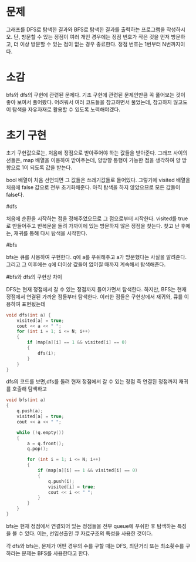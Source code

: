 # 문제

그래프를 DFS로 탐색한 결과와 BFS로 탐색한 결과를 출력하는 프로그램을 작성하시오. 단, 방문할 수 있는 정점이 여러 개인 경우에는 정점 번호가 작은 것을 먼저 방문하고, 더 이상 방문할 수 있는 점이 없는 경우 종료한다. 정점 번호는 1번부터 N번까지이다.

# 소감

bfs와 dfs의 구현에 관련된 문제다. 기초 구현에 관련된 문제인만큼 꼭 풀어보는 것이 좋아 보여서 풀어봤다. 어려워서 여러 코드들을 참고하면서 풀었는데, 참고하지 않고도 이 탐색을 자유자재로 활용할 수 있도록 노력해야겠다.

# 초기 구현

초기 구현값으로는, 처음에 정점으로 받아주어야 하는 값들을 받아준다. 그래프 사이의 선들은, map 배열을 이용하여 받아주는데, 양방향 통행이 가능한 점을 생각하여 양 방향으로 1이 되도록 값을 받는다.

bool 배열이 처음 선언되면 그 값들은 쓰레기값들로 들어있다. 그렇기에 visited 배열을 처음에 false 값으로 전부 초기화해준다. 아직 탐색을 하지 않았으므로 모든 값들이 false다.

#dfs

처음에 순환을 시작하는 점을 정해주었으므로 그 점으로부터 시작한다.
visited를 true로 만들어주고 반복문을 돌려 가까이에 있는 방문하지 않은 정점을 찾는다. 찾고 난 후에는, 재귀를 통해 다시 탐색을 시작한다.

#bfs

bfs는 큐를 사용하여 구현한다. q에 a를 푸쉬해주고 a가 방문했다는 사실을 알려준다. 그리고 그 이후에는 q에 더이상 값들이 없어질 때까지 계속해서 탐색해준다.

#bfs와 dfs의 구현상 차이

DFS는 현재 정점에서 갈 수 있는 정점까지 들어가면서 탐색한다. 하지만, BFS는 현재 정점에서 연결된 가까운 점들부터 탐색한다.
이러한 점들은 구현상에서 재귀와, 큐를 이용하여 표현됬는데
```cpp
void dfs(int a) {
	visited[a] = true;
	cout << a << " ";
	for (int i = 1; i <= N; i++)
	{
		if (map[a][i] == 1 && visited[i] == 0)
		{
			dfs(i);
		}
	}
}
```

dfs의 코드를 보면,dfs를 돌려 현재 정점에서 갈 수 있는 정점 즉 연결된 정점까지 재귀를 호출해 탐색하고
```cpp
void bfs(int a)
{
	q.push(a);
	visited[a] = true;
	cout << a << " ";

	while (!q.empty())
	{
		a = q.front();
		q.pop();

		for (int i = 1; i <= N; i++)
		{
			if (map[a][i] == 1 && visited[i] == 0)
			{
				q.push(i);
				visited[i] = true;
				cout << i << " ";
			}
		}
	}
}
```
bfs는 현재 정점에서 연결되어 있는 정점들을 전부 queue에 푸쉬한 후 탐색하는 특징을 볼 수 있다. 이는, 선입선출인 큐 자료구조의 특성을 사용한 것이다.

각 dfs와 bfs는, 문제가 어떤 경우의 수를 구할 때는 DFS, 최단거리 또는 최소횟수를 구하라는 문제는 BFS를 사용한다고 한다.
